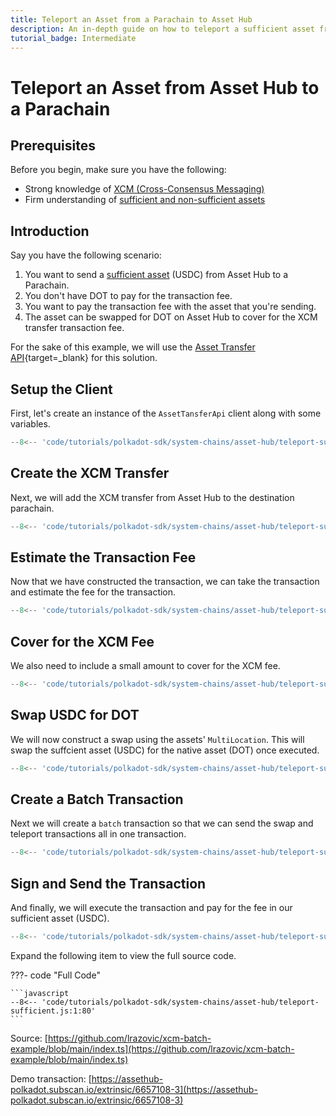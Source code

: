 ```yaml
---
title: Teleport an Asset from a Parachain to Asset Hub
description: An in-depth guide on how to teleport a sufficient asset from Asset Hub to a Parachain
tutorial_badge: Intermediate
---
```


# Teleport an Asset from Asset Hub to a Parachain

## Prerequisites

Before you begin, make sure you have the following:

- Strong knowledge of [XCM (Cross-Consensus Messaging)](/develop/interoperability/intro-to-xcm/)
- Firm understanding of [sufficient and non-sufficient assets](/polkadot-protocol/architecture/system-chains/asset-hub/#sufficient-and-non-sufficient-assets)

## Introduction

Say you have the following scenario:

1. You want to send a [sufficient asset](/polkadot-protocol/architecture/system-chains/asset-hub/#sufficient-and-non-sufficient-assets) (USDC) from Asset Hub to a Parachain.
2. You don't have DOT to pay for the transaction fee.
3. You want to pay the transaction fee with the asset that you're sending.
4. The asset can be swapped for DOT on Asset Hub to cover for the XCM transfer transaction fee.

For the sake of this example, we will use the [Asset Transfer API](/develop/toolkit/interoperability/asset-transfer-api){target=\_blank} for this solution.

## Setup the Client

First, let's create an instance of the `AssetTansferApi` client along with some variables.

```typescript
--8<-- 'code/tutorials/polkadot-sdk/system-chains/asset-hub/teleport-sufficient.js:1:19'
```

## Create the XCM Transfer

Next, we will add the XCM transfer from Asset Hub to the destination parachain.

```typescript
--8<-- 'code/tutorials/polkadot-sdk/system-chains/asset-hub/teleport-sufficient.js:23:32'
```

## Estimate the Transaction Fee

Now that we have constructed the transaction, we can take the transaction and estimate the fee for the transaction.

```typescript
--8<-- 'code/tutorials/polkadot-sdk/system-chains/asset-hub/teleport-sufficient.js:35:35'
```

## Cover for the XCM Fee

We also need to include a small amount to cover for the XCM fee.

```typescript
--8<-- 'code/tutorials/polkadot-sdk/system-chains/asset-hub/teleport-sufficient.js:42:42'
```

## Swap USDC for DOT

We will now construct a swap using the assets' `MultiLocation`. This will swap the suffcient asset (USDC) for the native asset (DOT) once executed.

```typescript
--8<-- 'code/tutorials/polkadot-sdk/system-chains/asset-hub/teleport-sufficient.js:45:69'
```

## Create a Batch Transaction

Next we will create a `batch` transaction so that we can send the swap and teleport transactions all in one transaction.

```typescript
--8<-- 'code/tutorials/polkadot-sdk/system-chains/asset-hub/teleport-sufficient.js:71:74'
```

## Sign and Send the Transaction

And finally, we will execute the transaction and pay for the fee in our sufficient asset (USDC).

```typescript
--8<-- 'code/tutorials/polkadot-sdk/system-chains/asset-hub/teleport-sufficient.js:78:80'
```

Expand the following item to view the full source code.

???- code "Full Code"

    ```javascript
    --8<-- 'code/tutorials/polkadot-sdk/system-chains/asset-hub/teleport-sufficient.js:1:80'
    ```

Source: [https://github.com/lrazovic/xcm-batch-example/blob/main/index.ts](https://github.com/lrazovic/xcm-batch-example/blob/main/index.ts)

Demo transaction: [https://assethub-polkadot.subscan.io/extrinsic/6657108-3](https://assethub-polkadot.subscan.io/extrinsic/6657108-3)

